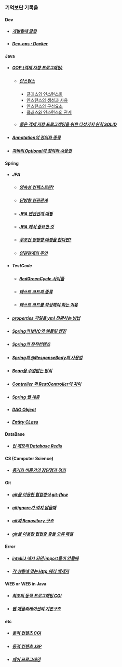 ### 기억보단 기록을


#### Dev
* ##### [개발할때 꿀팁](/Dev/DevTip.md)
* ##### [Dev-ops : Docker](/Dev-ops/Docker.md)

#### Java
* ##### [OOP (객체 지향 프로그래밍)](/OOP/oop.md)
    * ##### [인스턴스](/OOP/Instance.md)
        *  [클래스의 인스턴스화](/OOP/instantiationOfClass.md)
        *  [인스턴스의 생성과 사용](/OOP/CreateUseInstance.md)
        *  [인스턴스의 구성요소](/OOP/InstanceConfig.md)
        *  [클래스와 인스턴스의 관계](/OOP/ClassAndInstance.md)
    * ##### [좋은 객체 지향 프로그래밍을 위한 다섯가지 원칙 SOLID](/OOP/SOLID.md)
* ##### [Annotation의 정의와 종류](/Java/Annotation/README.md)
* ##### [자바의 Optional의 정의와 사용법](/Java/Optional.md)

#### Spring
* ##### JPA
    * ##### [영속성 컨텍스트란?](/Spring/JPA/Persistence.md)
    * ##### [단방향 연관관계](/Spring/JPA/UnidirectionalRelation.md)
    * ##### [JPA 연관관계 매핑](/Spring/JPA/JPARelationMapping.md)
    * ##### [JPA 에서 중요한 것](/Spring/JPA/MostImportantInJPA.md)
    * ##### [무조건 양뱡향 매핑을 한다면?](/Spring/JPA/OnlyBidirectional.md)
    * ##### [연관관계의 주인](/Spring/JPA/RelationOwner.md)

* ##### TestCode
    * ##### [RedGreenCycle 사이클](Spring/TestCode/RedGreenCycle.md)
    * ##### [테스트 코드의 종류](/Spring/TestCode/TDD-UnitTest.md)
    * ##### [테스트 코드를 작성해야 하는 이유](/Spring/TestCode/WhyTestCode.md)

* ##### [properties 파일을 yml 전환하는 방법](/Spring/PropertiesToYAML.md)
* ##### [Spring의 MVC와 템플릿 엔진](/Spring/MVC.md)
* ##### [Spring의 정적컨텐츠](/Spring/StaticContent.md)
* ##### [Spring의 @ResponseBody의 사용법](/Spring/ResponseBody.md)
* ##### [Bean을 주입받는 방식](/Spring/GetBean.md)
* ##### [Controller 와 RestController의 차이](/Spring/RestConOrCon.md)
* ##### [Spring 웹 계층](/Spring/StaticContent.md)
* ##### [DAO Object](/Spring/DAO.md)
* ##### [Entity CLass](/Spring/EntityClass.md)

#### DataBase
* ##### [인 메모리 Database Redis](/Database/Redis.md)

#### CS (Computer Science)
* ##### [동기와 비동기의 장단점과 정의](/CS/SynchAsynch.md)

#### Git
* ##### [git을 이용한 협업방식 git-flow](/Git/git-flow.md)
* ##### [gitignore가 먹지 않을때](/Git/gitignore.md)
* ##### [git의 Repository 구조](/Git/GitRepositoryConfig.md)
* ##### [git을 이용한 협업중 충돌 오류 해결](/Git/Git-Collision.md)

#### Error
* ##### [intelliJ 에서 되던 import들이 안될때](/Error/NotImport.md)
* ##### [각 상황에 맞는 Http 에러 메세지](/Error/HttpErrorMessage.md)

#### WEB or WEB in Java
* ##### [최초의 동적 프로그래밍 CGI](/WEB/DynamicContent/CGI.md)
* ##### [웹 애플리케이션의 기본구조 ](/WEB/WebApplication.md)

#### etc
* ##### [동적 컨텐츠 CGI](/WEB/DynamicContent/CGI.md)
* ##### [동적 컨텐츠 JSP](/WEB/DynamicContent/JSP.md)
* ##### [페어 프로그래밍](/Programming/FairProgramming.md)
